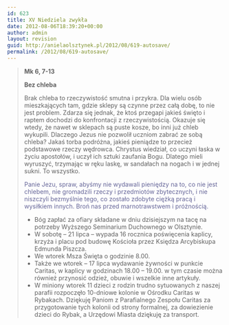 ```yaml
---
id: 623
title: XV Niedziela zwykła
date: 2012-08-06T18:39:20+00:00
author: admin
layout: revision
guid: http://anielaolsztynek.pl/2012/08/619-autosave/
permalink: /2012/08/619-autosave/
---
```

> **Mk 6, 7-13**
> 
> **Bez chleba**
> 
> Brak chleba to rzeczywistość smutna i przykra. Dla wielu osób mieszkających tam, gdzie sklepy są czynne przez całą dobę, to nie jest problem. Zdarza się jednak, że ktoś przegapi jakieś święto i raptem dochodzi do konfrontacji z rzeczywistością. Okazuje się wtedy, że nawet w sklepach są puste kosze, bo inni już chleb wykupili. Dlaczego Jezus nie pozwolił uczniom zabrać ze sobą chleba? Jakaś torba podróżna, jakieś pieniądze to przecież podstawowe rzeczy wędrowca. Chrystus wiedział, co uczyni łaska w życiu apostołów, i uczył ich sztuki zaufania Bogu. Dlatego mieli wyruszyć, trzymając w ręku laskę, w sandałach na nogach i w jednej sukni. To wszystko.
> 
> <span style="color: #666699;">Panie Jezu, spraw, abyśmy nie wydawali pieniędzy na to, co nie jest chlebem, nie gromadzili rzeczy i przedmiotów zbytecznych, i nie niszczyli bezmyślnie tego, co zostało zdobyte ciężką pracą i wysiłkiem innych. Broń nas przed marnotrawstwem i próżnością.</span>
> 
>   * <span style="font-style: normal;">Bóg zapłać za ofiary składane w dniu dzisiejszym na tacę na potrzeby Wyższego Seminarium Duchownego w Olsztynie.</span>
>   * <span style="font-style: normal;">W sobotę &#8211; 21 lipca &#8211; wypada 16 rocznica poświęcenia kaplicy, krzyża i placu pod budowę Kościoła przez Księdza Arcybiskupa Edmunda Piszcza.</span>
>   * <span style="font-style: normal;">We wtorek Msza Święta o godzinie 8.00.</span>
>   * <span style="font-style: normal;">Także we wtorek &#8211; 17 lipca wydawanie żywności w punkcie Caritas, w kaplicy w godzinach 18.00 &#8211; 19.00. w tym czasie można również przynosić odzież, obuwie i wszelkie inne artykuły.</span>
>   * <span style="font-style: normal;">W miniony wtorek 11 dzieci z rodzin trudno sytuowanych z naszej parafii rozpoczęło 10-dniowe kolonie w Ośrodku Caritas w Rybakach. Dziękuję Paniom z Parafialnego Zespołu Caritas za przygotowanie tych kolonii od strony formalnej, za dowiezienie dzieci do Rybak, a Urzędowi Miasta dziękuję za transport.</span>

<span style="color: #666699;"><br /> </span>